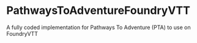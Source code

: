 # PathwaysToAdventureFoundryVTT
A fully coded implementation for Pathways To Adventure (PTA) to use on FoundryVTT
